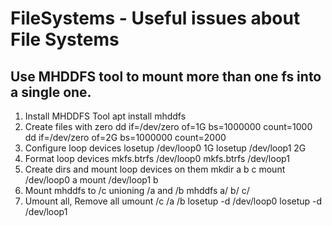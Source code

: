 # FileSystems - Useful issues about File Systems
## Use MHDDFS tool to mount more than one fs into a single one.
1. Install MHDDFS Tool 
   apt install mhddfs
2. Create files with zero
   dd if=/dev/zero of=1G bs=1000000 count=1000
   dd if=/dev/zero of=2G bs=1000000 count=2000
3. Configure loop devices
   losetup /dev/loop0 1G
   losetup /dev/loop1 2G
4. Format loop devices
   mkfs.btrfs /dev/loop0
   mkfs.btrfs /dev/loop1
5. Create dirs and mount loop devices on them
   mkdir a b c
   mount /dev/loop0 a
   mount /dev/loop1 b
6. Mount mhddfs to /c unioning /a and /b
   mhddfs a/ b/ c/
7. Umount all, Remove all
   umount /c /a /b
   losetup -d /dev/loop0
   losetup -d /dev/loop1
